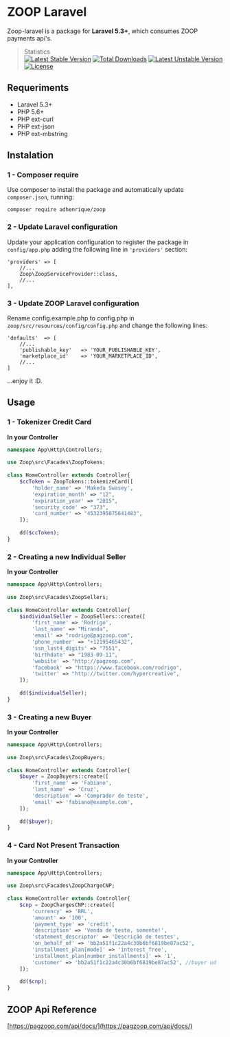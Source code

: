 # ZOOP Laravel

Zoop-laravel is a package for **Laravel 5.3+**, which consumes ZOOP payments api's.
> Statistics  
[![Latest Stable Version](https://poser.pugx.org/adhenrique/zoop/version)](https://packagist.org/packages/adhenrique/zoop)
[![Total Downloads](https://poser.pugx.org/adhenrique/zoop/downloads)](https://packagist.org/packages/adhenrique/zoop)
[![Latest Unstable Version](https://poser.pugx.org/adhenrique/zoop/v/unstable)](//packagist.org/packages/adhenrique/zoop)
[![License](https://poser.pugx.org/adhenrique/zoop/license)](https://packagist.org/packages/adhenrique/zoop)

## Requeriments

* Laravel 5.3+
* PHP 5.6+
* PHP ext-curl
* PHP ext-json
* PHP ext-mbstring


## Instalation
### 1 - Composer require
Use composer to install the package and automatically update `composer.json`, running:

~~~
composer require adhenrique/zoop
~~~

### 2 - Update Laravel configuration
Update your application configuration to register the package in `config/app.php` adding the following line in `'providers'` section:

~~~
'providers' => [
    //...
    Zoop\ZoopServiceProvider::class,
    //...
],
~~~

### 3 - Update ZOOP Laravel configuration
Rename config.example.php to config.php in `zoop/src/resources/config/config.php` and change the following lines:

~~~
'defaults'  => [
    //...
    'publishable_key'   => 'YOUR_PUBLISHABLE_KEY',
    'marketplace_id'    => 'YOUR_MARKETPLACE_ID',
    //...
]
~~~

...enjoy it :D.

## Usage
### 1 - Tokenizer Credit Card
**In your Controller**
```php
namespace App\Http\Controllers;
 
use Zoop\src\Facades\ZoopTokens;
 
class HomeController extends Controller{
    $ccToken = ZoopTokens::tokenizeCard([
        'holder_name' => 'Makeda Swasey',
        'expiration_month' => "12",
        'expiration_year' => "2015",
        'security_code' => "373",
        'card_number' => "4532395075641483",
    ]);
    
    dd($ccToken);
}
```

### 2 - Creating a new Individual Seller
**In your Controller**
```php
namespace App\Http\Controllers;
 
use Zoop\src\Facades\ZoopSellers;
 
class HomeController extends Controller{
    $individualSeller = ZoopSellers::create([
        'first_name' => 'Rodrigo',
        'last_name' => "Miranda",
        'email' => "rodrigo@pagzoop.com",
        'phone_number' => "+12195465432",
        'ssn_last4_digits' => "7551",
        'birthdate' => "1983-09-11",
        'website' => "http://pagzoop.com",
        'facebook' => "https://www.facebook.com/rodrigo",
        'twitter' => "http://twitter.com/hypercreative",
    ]);
    
    dd($individualSeller);
}
```

### 3 - Creating a new Buyer
**In your Controller**
```php
namespace App\Http\Controllers;
 
use Zoop\src\Facades\ZoopBuyers;
 
class HomeController extends Controller{
    $buyer = ZoopBuyers::create([
        'first_name' => 'Fabiano',
        'last_name' => 'Cruz',
        'description' => 'Comprador de teste',
        'email' => 'fabiano@example.com',
    ]);
    
    dd($buyer);
}
```

### 4 - Card Not Present Transaction
**In your Controller**
```php
namespace App\Http\Controllers;
 
use Zoop\src\Facades\ZoopChargeCNP;
 
class HomeController extends Controller{
    $cnp = ZoopChargesCNP::create([
        'currency' => 'BRL',
        'amount' => '100',
        'payment_type' => 'credit',
        'description' => 'Venda de teste, somente!',
        'statement_descriptor' => 'Descrição de testes',
        'on_behalf_of' => 'bb2a51f1c22a4c30b6bf6819be87ac52',
        'installment_plan[mode]' => 'interest_free',
        'installment_plan[number_installments]' => '1',
        'customer' => 'bb2a51f1c22a4c30b6bf6819be87ac52', //buyer ud
    ]);
    
    dd($cnp);
}
```

## ZOOP Api Reference

[https://pagzoop.com/api/docs/](https://pagzoop.com/api/docs/)